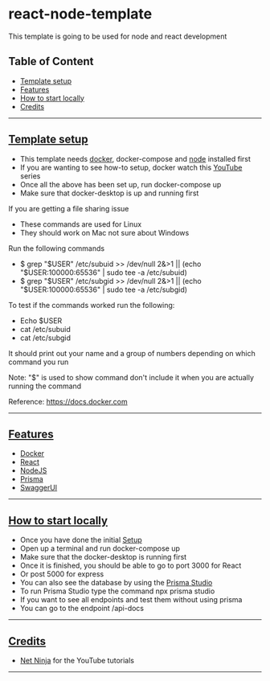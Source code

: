 # react-node-template
This template is going to be used for node and react development

## Table of Content
- [Template setup](#template-setup)
- [Features](#features)
- [How to start locally](#how-to-start-locally)
- [Credits](#credits)

---

## [Template setup](#table-of-content)

- This template needs [docker](https://www.docker.com/), docker-compose and [node](https://nodejs.org/en) installed first
- If you are wanting to see how-to setup, docker watch this [YouTube](https://www.youtube.com/watch?v=31ieHmcTUOk&list=PL4cUxeGkcC9hxjeEtdHFNYMtCpjNBm3h7) series
- Once all the above has been set up, run docker-compose up
- Make sure that docker-desktop is up and running first

If you are getting a file sharing issue
- These commands are used for Linux
- They should work on Mac not sure about Windows

Run the following commands

- $ grep "$USER" /etc/subuid >> /dev/null 2&>1 || (echo "$USER:100000:65536" | sudo tee -a /etc/subuid)
- $ grep "$USER" /etc/subgid >> /dev/null 2&>1 || (echo "$USER:100000:65536" | sudo tee -a /etc/subgid)

To test if the commands worked run the following:

- Echo $USER
- cat /etc/subuid
- cat /etc/subgid

It should print out your name and a group of numbers depending on which command you run

Note: "$" is used to show command don't include it when you are actually running the command

Reference: https://docs.docker.com

---

## [Features](#table-of-content)

- [Docker](https://www.docker.com/) 
- [React](https://react.dev/)
- [NodeJS](https://nodejs.org/en)
- [Prisma](https://www.prisma.io/)
- [SwaggerUI](https://www.npmjs.com/package/swagger-ui-express)

---

## [How to start locally](#table-of-content)

- Once you have done the initial [Setup](#template-setup)
- Open up a terminal and run docker-compose up
- Make sure that the docker-desktop is running first
- Once it is finished, you should be able to go to port 3000 for React
- Or post 5000 for express
- You can also see the database by using the [Prisma Studio](https://www.prisma.io/docs/orm/tools/prisma-studio)
- To run Prisma Studio type the command npx prisma studio
- If you want to see all endpoints and test them without using prisma
- You can go to the endpoint /api-docs

---

## [Credits](#table-of-content)

- [Net Ninja](https://github.com/iamshaunjp) for the YouTube tutorials

---
